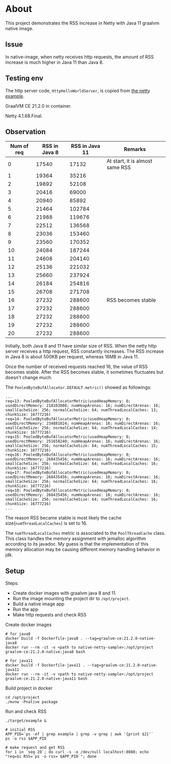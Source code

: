 # About

This project demonstrates the RSS increase in Netty with Java 11 graalvm native image.

## Issue

In native-image, when netty receives http requests, the amount of RSS increase is much higher in Java 11 than Java 8.

## Testing env

The http server code, `HttpHelloWorldServer`, is copied from [the netty example](https://github.com/netty/netty/tree/4.1/example/src/main/java/io/netty/example/http/helloworld).

GraalVM CE 21.2.0 in container.

Netty 4.1.68.Final.

## Observation

| Num of req | RSS in Java 8 | RSS in Java 11 | Remarks
|------------|---------------|----------------|----------
| 0          | 17540         | 17132          | At start, it is almost same RSS
| 1          | 19364         | 35216          |
| 2          | 19892         | 52108          |
| 3          | 20416         | 69000          |
| 4          | 20940         | 85892          |
| 5          | 21464         | 102784         |
| 6          | 21988         | 119676         |
| 7          | 22512         | 136568         |
| 8          | 23036         | 153460         |
| 9          | 23560         | 170352         |
| 10         | 24084         | 187244         |
| 11         | 24608         | 204140         |
| 12         | 25136         | 221032         |
| 13         | 25660         | 237924         |
| 14         | 26184         | 254816         |
| 15         | 26708         | 271708         |
| 16         | 27232         | 288600         | RSS becomes stable
| 17         | 27232         | 288600         |
| 18         | 27232         | 288600         |
| 19         | 27232         | 288600         |
| 20         | 27232         | 288600         |

Initially, both Java 8 and 11 have similar size of RSS.
When the netty http server receives a http request, RSS constantly increases.
The RSS increase in Java 8 is about 500KB per request, whereas 16MB in Java 11.

Once the number of received requests reached 16, the value of RSS becomes stable.
After the RSS becomes stable, it sometimes fluctuates but doesn't change much.


The `PooledByteBufAllocator.DEFAULT.metric()` showed as followings:
```
...
req=13: PooledByteBufAllocatorMetric(usedHeapMemory: 0; usedDirectMemory: 218103808; numHeapArenas: 16; numDirectArenas: 16; smallCacheSize: 256; normalCacheSize: 64; numThreadLocalCaches: 13; chunkSize: 16777216)
req=14: PooledByteBufAllocatorMetric(usedHeapMemory: 0; usedDirectMemory: 234881024; numHeapArenas: 16; numDirectArenas: 16; smallCacheSize: 256; normalCacheSize: 64; numThreadLocalCaches: 14; chunkSize: 16777216)
req=15: PooledByteBufAllocatorMetric(usedHeapMemory: 0; usedDirectMemory: 251658240; numHeapArenas: 16; numDirectArenas: 16; smallCacheSize: 256; normalCacheSize: 64; numThreadLocalCaches: 15; chunkSize: 16777216)
req=16: PooledByteBufAllocatorMetric(usedHeapMemory: 0; usedDirectMemory: 268435456; numHeapArenas: 16; numDirectArenas: 16; smallCacheSize: 256; normalCacheSize: 64; numThreadLocalCaches: 16; chunkSize: 16777216)
req=17: PooledByteBufAllocatorMetric(usedHeapMemory: 0; usedDirectMemory: 268435456; numHeapArenas: 16; numDirectArenas: 16; smallCacheSize: 256; normalCacheSize: 64; numThreadLocalCaches: 16; chunkSize: 16777216)
req=18: PooledByteBufAllocatorMetric(usedHeapMemory: 0; usedDirectMemory: 268435456; numHeapArenas: 16; numDirectArenas: 16; smallCacheSize: 256; normalCacheSize: 64; numThreadLocalCaches: 16; chunkSize: 16777216)
...
```

The reason RSS became stable is most likely the cache size(`numThreadLocalCaches`) is set to 16. 

The `numThreadLocalCaches` metric is associated to the `PoolThreadCache` class.
This class handles the memory assignment with jemalloc algorithm according to its javadoc.
My guess is that the implementation of this memory allocation may be causing different memory handling behavior in jdk.


## Setup

Steps:
- Create docker images with graalvm java 8 and 11.
- Run the image mounting the project dir to `/opt/project`.
- Build a native image app
- Run the app
- Make http requests and check RSS

Create docker images
```
# for java8
docker build -f Dockerfile-java8 . --tag=graalvm-ce:21.2.0-native-java8
docker run --rm -it -v <path to native-netty-sample>:/opt/project graalvm-ce:21.2.0-native-java8 bash

# for java11
docker build -f Dockerfile-java11 . --tag=graalvm-ce:21.2.0-native-java11
docker run --rm -it -v <path to native-netty-sample>:/opt/project graalvm-ce:21.2.0-native-java11 bash
```

Build project in docker
```
cd /opt/project
./mvnw -Pnative package
```

Run and check RSS
```
./target/example &

# initial RSS
APP_PID=`ps -ef | grep example | grep -v grep | awk '{print $2}'`
ps -o rss $APP_PID

# make request and get RSS
for i in `seq 20`; do curl -s -o /dev/null localhost:8080; echo "req=$i RSS=`ps -o rss= $APP_PID`"; done
```


